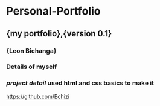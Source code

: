 # Personal-Portfolio

## {my portfolio},{version 0.1}
### **{Leon Bichanga}**
### Details of myself
### *project detail* used html and css basics to make it 
https://github.com/Bchizi


